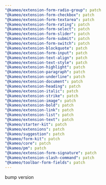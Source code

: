 ```yaml
---
"@kameo/extension-form-radio-group": patch
"@kameo/extension-form-checkbox": patch
"@kameo/extension-form-textarea": patch
"@kameo/extension-form-rating": patch
"@kameo/extension-form-select": patch
"@kameo/extension-form-slider": patch
"@kameo/extension-form-submit": patch
"@kameo/extension-form-switch": patch
"@kameo/extension-blockquote": patch
"@kameo/extension-form-input": patch
"@kameo/extension-text-align": patch
"@kameo/extension-text-style": patch
"@kameo/extension-highlight": patch
"@kameo/extension-paragraph": patch
"@kameo/extension-underline": patch
"@kameo/extension-document": patch
"@kameo/extension-heading": patch
"@kameo/extension-italic": patch
"@kameo/extension-strike": patch
"@kameo/extension-image": patch
"@kameo/extension-bold": patch
"@kameo/extension-link": patch
"@kameo/extension-list": patch
"@kameo/extension-text": patch
"@kameo/starter-kit": patch
"@kameo/extensions": patch
"@kameo/suggestion": patch
"@kameo/form-kit": patch
"@kameo/core": patch
"@kameo/pm": patch
"@kameo/extension-form-signature": patch
"@kameo/extension-slash-command": patch
"@kameo/toolbar-form-fields": patch
---
```


bump version
